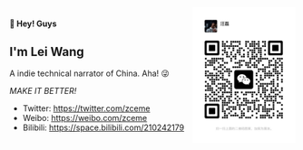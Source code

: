 <img src=".github/wechat.jpg" alt="WeChat QRCode" title="WeChat: zce-me" align="right" height="240">

#### 👋 Hey! Guys

## I'm Lei Wang

A indie technical narrator of China. Aha! 😜

_MAKE IT BETTER!_

- Twitter: https://twitter.com/zceme
- Weibo: https://weibo.com/zceme
- Bilibili: https://space.bilibili.com/210242179
